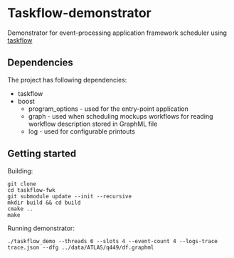 # Taskflow-demonstrator

Demonstrator for event-processing application framework scheduler using [taskflow](https://taskflow.github.io/)

## Dependencies

The project has following dependencies:

- taskflow
- boost
    - program_options - used for the entry-point application
    - graph -  used when scheduling mockups workflows for reading workflow description stored in GraphML file
    - log - used for configurable printouts

## Getting started

Building:

```
git clone
cd taskflow-fwk
git submodule update --init --recursive
mkdir build && cd build
cmake ..
make
```

Running demonstrator:

```
./taskflow_demo --threads 6 --slots 4 --event-count 4 --logs-trace trace.json --dfg ../data/ATLAS/q449/df.graphml
```
